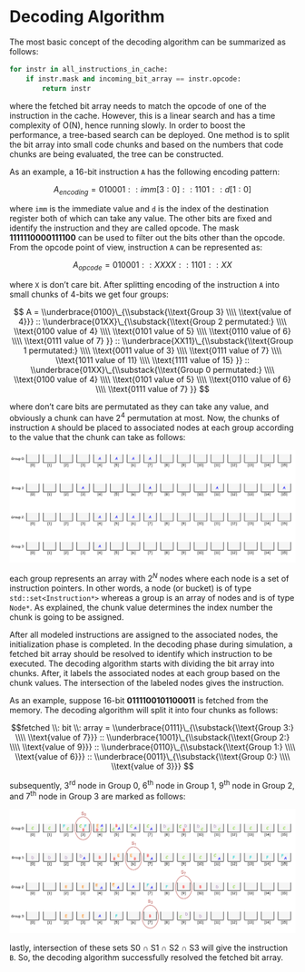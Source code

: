 Decoding Algorithm
==================

The most basic concept of the decoding algorithm can be summarized as follows:

```python
for instr in all_instructions_in_cache:
    if instr.mask and incoming_bit_array == instr.opcode:
        return instr
```

where the fetched bit array needs to match the opcode of one of the instruction in the cache. However, this is a linear search and has a time complexity of O(N), hence running slowly.  In order to boost the performance, a tree-based search can be deployed. One method is to split the bit array into small code chunks and based on the numbers that code chunks are being evaluated, the tree can be constructed.

As an example, a 16-bit instruction ``A`` has the following encoding pattern:

$$A_{encoding} = 010001 :: imm[3:0] :: 1101 :: d[1:0]$$

where ``imm`` is the immediate value and ``d`` is the index of the destination register both of which can take any value. The other bits are fixed and identify the instruction and they are called opcode. The mask **1111110000111100** can be used to filter out the bits other than the opcode. From the opcode point of view, instruction ``A`` can be represented as:

$$A_{opcode} = 010001 :: XXXX :: 1101 :: XX$$

where ``X`` is don’t care bit. After splitting encoding of the instruction ``A`` into small chunks of 4-bits we get four groups:

$$
 A =
\\underbrace{0100}\_{\\substack{\\text{Group 3} \\\\ \\text{value of 4}}} ::
\\underbrace{01XX}\_{\\substack{\\text{Group 2 permutated:} \\\\ \\text{0100 value of 4} \\\\ \\text{0101 value of 5} \\\\ \\text{0110 value of 6} \\\\ \\text{0111 value of 7} }} ::
\\underbrace{XX11}\_{\\substack{\\text{Group 1 permutated:} \\\\ \\text{0011 value of 3} \\\\ \\text{0111 value of 7} \\\\ \\text{1011 value of 11} \\\\ \\text{1111 value of 15} }} ::
\\underbrace{01XX}\_{\\substack{\\text{Group 0 permutated:} \\\\ \\text{0100 value of 4} \\\\ \\text{0101 value of 5} \\\\ \\text{0110 value of 6} \\\\ \\text{0111 value of 7} }}
$$

where don’t care bits are permutated as they can take any value, and obviously a chunk can have $2^4$ permutation at most. Now, the chunks of instruction ``A`` should be placed to associated nodes at each group according to the value that the chunk can take as follows:

<center> <img src="newalgoassign.png" alt="Instruction assigment to associated nodes" width="650"> </center>

each group represents an array with $2^N$ nodes where each node is a set of instruction pointers. In other words, a node (or bucket) is of type ```std::set<Instruction*>``` whereas a group is an array of nodes and is of type ```Node*```. As explained, the chunk value determines the index number the chunk is going to be assigned.

After all modeled instructions are assigned to the associated nodes, the initialization phase is completed. In the decoding phase during simulation, a fetched bit array should be resolved to identify which instruction to be executed. The decoding algorithm starts with dividing the bit array into chunks. After, it labels the associated nodes at each group based on the chunk values. The intersection of the labeled nodes gives the instruction.

As an example, suppose 16-bit **0111100101100011** is fetched from the memory. The decoding algorithm will split it into four chunks as follows:

$$fetched \\: bit \\: array =
\\underbrace{0111}\_{\\substack{\\text{Group 3:} \\\\ \\text{value of 7}}} ::
\\underbrace{1001}\_{\\substack{\\text{Group 2:} \\\\ \\text{value of 9}}} ::
\\underbrace{0110}\_{\\substack{\\text{Group 1:} \\\\ \\text{value of 6}}} ::
\\underbrace{0011}\_{\\substack{\\text{Group 0:} \\\\ \\text{value of 3}}}
$$

subsequently, 3<sup>rd</sup> node in Group 0, 6<sup>th</sup> node in Group 1, 9<sup>th</sup> node in Group 2, and 7<sup>th</sup> node in Group 3 are marked as follows:

<center> <img src="newalgodecode.png" alt="Instruction assigment to associated nodes" width="650"> </center>

lastly, intersection of these sets S0 ∩ S1 ∩ S2 ∩ S3 will give the instruction ``B``. So, the decoding algorithm successfully resolved the fetched bit array.